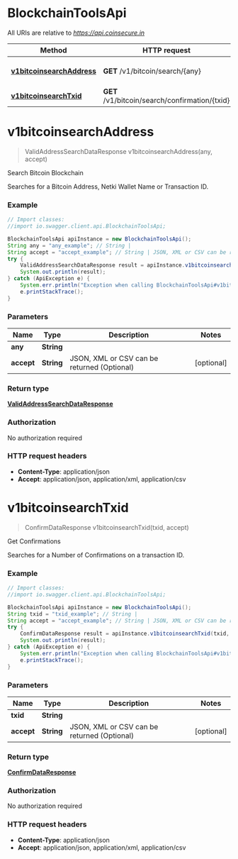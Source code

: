 # BlockchainToolsApi

All URIs are relative to *https://api.coinsecure.in*

Method | HTTP request | Description
------------- | ------------- | -------------
[**v1bitcoinsearchAddress**](BlockchainToolsApi.md#v1bitcoinsearchAddress) | **GET** /v1/bitcoin/search/{any} | Search Bitcoin Blockchain
[**v1bitcoinsearchTxid**](BlockchainToolsApi.md#v1bitcoinsearchTxid) | **GET** /v1/bitcoin/search/confirmation/{txid} | Get Confirmations


<a name="v1bitcoinsearchAddress"></a>
# **v1bitcoinsearchAddress**
> ValidAddressSearchDataResponse v1bitcoinsearchAddress(any, accept)

Search Bitcoin Blockchain

Searches for a Bitcoin Address, Netki Wallet Name or Transaction ID.

### Example
```java
// Import classes:
//import io.swagger.client.api.BlockchainToolsApi;

BlockchainToolsApi apiInstance = new BlockchainToolsApi();
String any = "any_example"; // String | 
String accept = "accept_example"; // String | JSON, XML or CSV can be returned (Optional)
try {
    ValidAddressSearchDataResponse result = apiInstance.v1bitcoinsearchAddress(any, accept);
    System.out.println(result);
} catch (ApiException e) {
    System.err.println("Exception when calling BlockchainToolsApi#v1bitcoinsearchAddress");
    e.printStackTrace();
}
```

### Parameters

Name | Type | Description  | Notes
------------- | ------------- | ------------- | -------------
 **any** | **String**|  |
 **accept** | **String**| JSON, XML or CSV can be returned (Optional) | [optional]

### Return type

[**ValidAddressSearchDataResponse**](ValidAddressSearchDataResponse.md)

### Authorization

No authorization required

### HTTP request headers

 - **Content-Type**: application/json
 - **Accept**: application/json, application/xml, application/csv

<a name="v1bitcoinsearchTxid"></a>
# **v1bitcoinsearchTxid**
> ConfirmDataResponse v1bitcoinsearchTxid(txid, accept)

Get Confirmations

Searches for a Number of Confirmations on a transaction ID.

### Example
```java
// Import classes:
//import io.swagger.client.api.BlockchainToolsApi;

BlockchainToolsApi apiInstance = new BlockchainToolsApi();
String txid = "txid_example"; // String | 
String accept = "accept_example"; // String | JSON, XML or CSV can be returned (Optional)
try {
    ConfirmDataResponse result = apiInstance.v1bitcoinsearchTxid(txid, accept);
    System.out.println(result);
} catch (ApiException e) {
    System.err.println("Exception when calling BlockchainToolsApi#v1bitcoinsearchTxid");
    e.printStackTrace();
}
```

### Parameters

Name | Type | Description  | Notes
------------- | ------------- | ------------- | -------------
 **txid** | **String**|  |
 **accept** | **String**| JSON, XML or CSV can be returned (Optional) | [optional]

### Return type

[**ConfirmDataResponse**](ConfirmDataResponse.md)

### Authorization

No authorization required

### HTTP request headers

 - **Content-Type**: application/json
 - **Accept**: application/json, application/xml, application/csv

